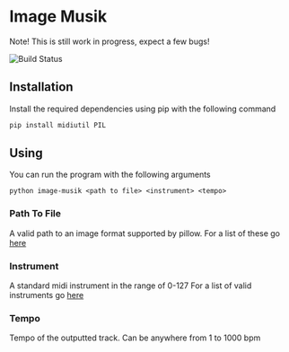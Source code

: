 # Image Musik

Note! This is still work in progress, expect a few bugs!

![Build Status](https://github.com/alegemaate/image-musik/workflows/flake8/badge.svg)

## Installation

Install the required dependencies using pip with the following command

```sh
pip install midiutil PIL
```

## Using

You can run the program with the following arguments

```
python image-musik <path to file> <instrument> <tempo>
```

### Path To File

A valid path to an image format supported by pillow.
For a list of these go [here](https://pillow.readthedocs.io/en/stable/handbook/image-file-formats.html)

### Instrument

A standard midi instrument in the range of 0-127
For a list of valid instruments go [here](https://en.wikipedia.org/wiki/General_MIDI#Program_change_events)

### Tempo

Tempo of the outputted track. Can be anywhere from 1 to 1000 bpm
